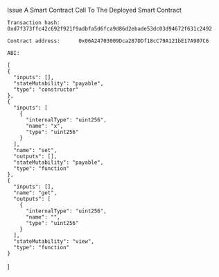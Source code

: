 Issue A Smart Contract Call To The Deployed Smart Contract

	Transaction hash:      0xd7f373ffc42c692f921f9adbfa5d6fca9d86d2ebade53dc03d94672f631c2492
	
	Contract address:      0x06A24703009Dca287DDf18cC79A121bE17A907C6
	
	ABI:					
	
	[
    {
      "inputs": [],
      "stateMutability": "payable",
      "type": "constructor"
    },
    {
      "inputs": [
        {
          "internalType": "uint256",
          "name": "x",
          "type": "uint256"
        }
      ],
      "name": "set",
      "outputs": [],
      "stateMutability": "payable",
      "type": "function"
    },
    {
      "inputs": [],
      "name": "get",
      "outputs": [
        {
          "internalType": "uint256",
          "name": "",
          "type": "uint256"
        }
      ],
      "stateMutability": "view",
      "type": "function"
    }
  ]
	
	
